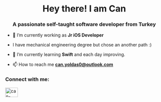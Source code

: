 <h1 align="center">Hey there! I am Can</h1>
<h3 align="center">A passionate self-taught software developer from Turkey</h3>

- 🔭 I’m currently working as **Jr iOS Developer** 

-  I have mechanical engineering degree but chose an another path :)

- 🌱 I’m currently learning **Swift** and each day improving.

- 📫 How to reach me **can.yoldas0@outlook.com**

<h3 align="left">Connect with me:</h3>
<p align="left">
<a href="https://www.linkedin.com/in/canyoldas0/" target="blank"><img align="center" src="https://raw.githubusercontent.com/rahuldkjain/github-profile-readme-generator/master/src/images/icons/Social/linked-in-alt.svg" alt="can-yoldas" height="30" width="40" /></a>

